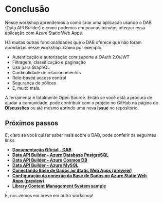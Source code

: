 # Conclusão

Nesse workshop aprendemos a como criar uma aplicação usando o DAB (Data API Builder) e como podemos em poucos minutos integrar essa aplicação com Azure Static Web Apps.

Há muitas outras funcionalidades que o DAB oferece que não foram abordadas nesse workshop. Como por exemplo:

- Autenticação e autorização com suporte a OAuth 2.0/JWT
- Filtragem, classificação e paginação
- Uso para GraphQL
- Cardinalidade de relacionamentos
- Role-based access control
- Segurança de pólices
- E, muito mais.

A ferramenta é totalmente Open Source. Então se você está a procura de ajudar a comunidade, pode contribuir com o projeto no GitHub na página de **[Discussões](https://github.com/Azure/data-api-builder/discussions)** ou até mesmo abrindo uma nova **[issue](https://github.com/Azure/data-api-builder/issues)** no repositório.

## Próximos passos

E, claro se você quiser saber mais sobre o DAB, pode conferir os seguintes links:

- **[Documentação Oficial - DAB](https://learn.microsoft.com/azure/data-api-builder/)**
- **[Data API Builder - Azure Database PostgreSQL](https://learn.microsoft.com/azure/data-api-builder/get-started/get-started-azure-postgresql)**
- **[Data API Builder - Azure Cosmos DB](https://learn.microsoft.com/azure/data-api-builder/get-started/get-started-azure-cosmos-db)**
- **[Data API Builder - Azure MySQL](https://learn.microsoft.com/azure/data-api-builder/get-started/get-started-azure-mysql)**
- **[Conectando Base de Dados ao Static Web Apps (preview)](https://learn.microsoft.com/en-us/azure/static-web-apps/database-overview)**
- **[Configuração da conexão da Base de Dados no Azure Static Web Apps (preview)](https://learn.microsoft.com/en-us/azure/static-web-apps/database-configuration)**
- **[Library Content Management System sample](https://github.com/Azure-Samples/dab-swa-library-demo)**

E, nos vemos em breve em outro workshop!
